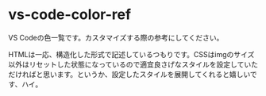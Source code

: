 # vs-code-color-ref
VS Codeの色一覧です。カスタマイズする際の参考にしてください。

HTMLは一応、構造化した形式で記述しているつもりです。CSSはimgのサイズ以外はリセットした状態になっているので適宜良さげなスタイルを設定していただければと思います。というか、設定したスタイルを展開してくれると嬉しいです、ハイ。



